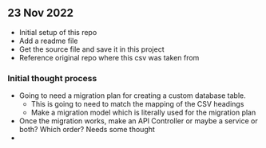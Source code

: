 ## 23 Nov 2022

- Initial setup of this repo
- Add a readme file
- Get the source file and save it in this project
- Reference original repo where this csv was taken from


### Initial thought process

- Going to need a migration plan for creating a custom database table. 
  - This is going to need to match the mapping of the CSV headings
  - Make a migration model which is literally used for the migration plan
- Once the migration works, make an API Controller or maybe a service or both? Which order? Needs some thought
-  
